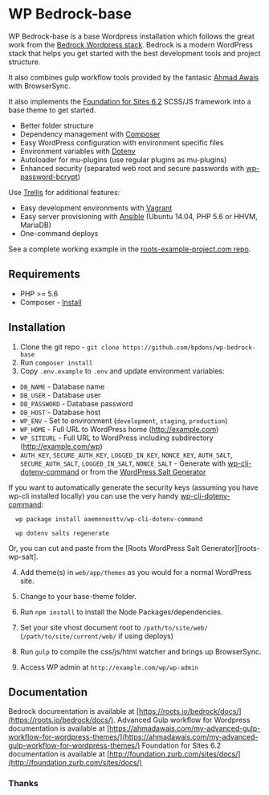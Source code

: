 # WP Bedrock-base

WP Bedrock-base is a base Wordpress installation which follows the great work from the [Bedrock Wordpress stack](https://roots.io/bedrock/).
Bedrock is a modern WordPress stack that helps you get started with the best development tools and project structure.

It also combines gulp workflow tools provided by the fantasic [Ahmad Awais](https://github.com/ahmadawais/Advanced-Gulp-WordPress) with BrowserSync.

It also implements the [Foundation for Sites 6.2](https://github.com/zurb/foundation-sites-template) SCSS/JS framework into a base theme to get started.

* Better folder structure
* Dependency management with [Composer](http://getcomposer.org)
* Easy WordPress configuration with environment specific files
* Environment variables with [Dotenv](https://github.com/vlucas/phpdotenv)
* Autoloader for mu-plugins (use regular plugins as mu-plugins)
* Enhanced security (separated web root and secure passwords with [wp-password-bcrypt](https://github.com/roots/wp-password-bcrypt))

Use [Trellis](https://github.com/roots/trellis) for additional features:

* Easy development environments with [Vagrant](http://www.vagrantup.com/)
* Easy server provisioning with [Ansible](http://www.ansible.com/) (Ubuntu 14.04, PHP 5.6 or HHVM, MariaDB)
* One-command deploys

See a complete working example in the [roots-example-project.com repo](https://github.com/roots/roots-example-project.com).

## Requirements

* PHP >= 5.6
* Composer - [Install](https://getcomposer.org/doc/00-intro.md#installation-linux-unix-osx)

## Installation

1. Clone the git repo - `git clone https://github.com/bpdons/wp-bedrock-base`
2. Run `composer install`
3. Copy `.env.example` to `.env` and update environment variables:
  * `DB_NAME` - Database name
  * `DB_USER` - Database user
  * `DB_PASSWORD` - Database password
  * `DB_HOST` - Database host
  * `WP_ENV` - Set to environment (`development`, `staging`, `production`)
  * `WP_HOME` - Full URL to WordPress home (http://example.com)
  * `WP_SITEURL` - Full URL to WordPress including subdirectory (http://example.com/wp)
  * `AUTH_KEY`, `SECURE_AUTH_KEY`, `LOGGED_IN_KEY`, `NONCE_KEY`, `AUTH_SALT`, `SECURE_AUTH_SALT`, `LOGGED_IN_SALT`, `NONCE_SALT` - Generate with [wp-cli-dotenv-command](https://github.com/aaemnnosttv/wp-cli-dotenv-command) or from the [WordPress Salt Generator](https://api.wordpress.org/secret-key/1.1/salt/)

  If you want to automatically generate the security keys (assuming you have wp-cli installed locally) you can use the very handy [wp-cli-dotenv-command](wp-cli-dotenv):
      
      wp package install aaemnnosttv/wp-cli-dotenv-command

      wp dotenv salts regenerate

  Or, you can cut and paste from the [Roots WordPress Salt Generator][roots-wp-salt].

4. Add theme(s) in `web/app/themes` as you would for a normal WordPress site.
5. Change to your base-theme folder.
6. Run `npm install` to install the Node Packages/dependencies.

7. Set your site vhost document root to `/path/to/site/web/` (`/path/to/site/current/web/` if using deploys)
8. Run `gulp` to compile the css/js/html watcher and brings up BrowserSync.
9. Access WP admin at `http://example.com/wp/wp-admin`


## Documentation

Bedrock documentation is available at [https://roots.io/bedrock/docs/](https://roots.io/bedrock/docs/).
Advanced Gulp workflow for Wordpress documentation is available at [https://ahmadawais.com/my-advanced-gulp-workflow-for-wordpress-themes/](https://ahmadawais.com/my-advanced-gulp-workflow-for-wordpress-themes/)
Foundation for Sites 6.2 documentation is available at [http://foundation.zurb.com/sites/docs/](http://foundation.zurb.com/sites/docs/)


### Thanks
